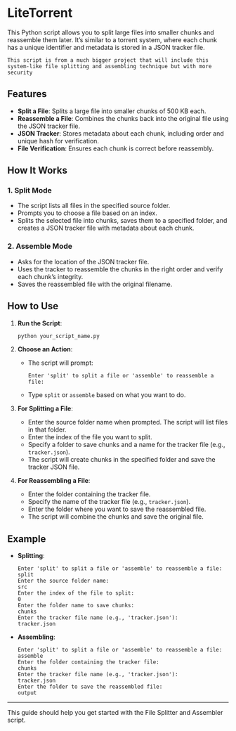# LiteTorrent

This Python script allows you to split large files into smaller chunks and reassemble them later. It’s similar to a torrent system, where each chunk has a unique identifier and metadata is stored in a JSON tracker file.

`This script is from a much bigger project that will include this system-like file splitting and assembling technique but with more security`

## Features

- **Split a File**: Splits a large file into smaller chunks of 500 KB each.
- **Reassemble a File**: Combines the chunks back into the original file using the JSON tracker file.
- **JSON Tracker**: Stores metadata about each chunk, including order and unique hash for verification.
- **File Verification**: Ensures each chunk is correct before reassembly.

## How It Works

### 1. Split Mode

- The script lists all files in the specified source folder.
- Prompts you to choose a file based on an index.
- Splits the selected file into chunks, saves them to a specified folder, and creates a JSON tracker file with metadata about each chunk.

### 2. Assemble Mode

- Asks for the location of the JSON tracker file.
- Uses the tracker to reassemble the chunks in the right order and verify each chunk’s integrity.
- Saves the reassembled file with the original filename.

## How to Use

1. **Run the Script**:

   ```bash
   python your_script_name.py
   ```

2. **Choose an Action**:

   - The script will prompt:
     ```
     Enter 'split' to split a file or 'assemble' to reassemble a file:
     ```
   - Type `split` or `assemble` based on what you want to do.

3. **For Splitting a File**:

   - Enter the source folder name when prompted. The script will list files in that folder.
   - Enter the index of the file you want to split.
   - Specify a folder to save chunks and a name for the tracker file (e.g., `tracker.json`).
   - The script will create chunks in the specified folder and save the tracker JSON file.

4. **For Reassembling a File**:
   - Enter the folder containing the tracker file.
   - Specify the name of the tracker file (e.g., `tracker.json`).
   - Enter the folder where you want to save the reassembled file.
   - The script will combine the chunks and save the original file.

## Example

- **Splitting**:
  ```
  Enter 'split' to split a file or 'assemble' to reassemble a file:
  split
  Enter the source folder name:
  src
  Enter the index of the file to split:
  0
  Enter the folder name to save chunks:
  chunks
  Enter the tracker file name (e.g., 'tracker.json'):
  tracker.json
  ```
- **Assembling**:
  ```
  Enter 'split' to split a file or 'assemble' to reassemble a file:
  assemble
  Enter the folder containing the tracker file:
  chunks
  Enter the tracker file name (e.g., 'tracker.json'):
  tracker.json
  Enter the folder to save the reassembled file:
  output
  ```

---

This guide should help you get started with the File Splitter and Assembler script.
